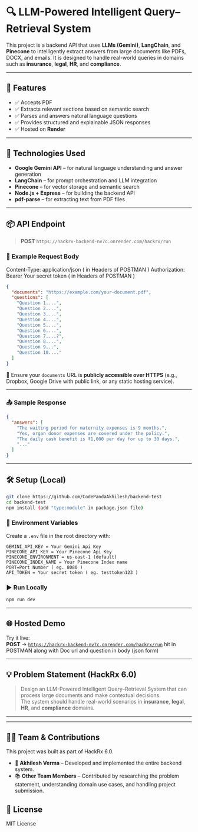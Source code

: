 # 🔍 LLM-Powered Intelligent Query–Retrieval System

This project is a backend API that uses **LLMs (Gemini)**, **LangChain**, and **Pinecone** to intelligently extract answers from large documents like PDFs, DOCX, and emails. It is designed to handle real-world queries in domains such as **insurance**, **legal**, **HR**, and **compliance**.

---

## 🚀 Features

- ✅ Accepts PDF 
- ✅ Extracts relevant sections based on semantic search  
- ✅ Parses and answers natural language questions  
- ✅ Provides structured and explainable JSON responses  
- ✅ Hosted on **Render**

---

## 🧠 Technologies Used

- **Google Gemini API** – for natural language understanding and answer generation  
- **LangChain** – for prompt orchestration and LLM integration  
- **Pinecone** – for vector storage and semantic search  
- **Node.js + Express** – for building the backend API  
- **pdf-parse** – for extracting text from PDF files

---

## 📦 API Endpoint

> **POST** `https://hackrx-backend-nv7c.onrender.com/hackrx/run`

### 🔗 Example Request Body

Content-Type: application/json ( in Headers of POSTMAN )
Authorization: Bearer Your secret token ( in Headers of POSTMAN )

```json
{
  "documents": "https://example.com/your-document.pdf",
  "questions": [
    "Question 1....",
    "Question 2....",
    "Question 3....",
    "Question 4....",
    "Question 5....",
    "Question 6....",
    "Question 7....?",
    "Question 8....",
    "Question 9...",
    "Question 10...."
  ]
}
```

📌 Ensure your `documents` URL is **publicly accessible over HTTPS** (e.g., Dropbox, Google Drive with public link, or any static hosting service).

---

### 📤 Sample Response

```json
{
  "answers": [
    "The waiting period for maternity expenses is 9 months.",
    "Yes, organ donor expenses are covered under the policy.",
    "The daily cash benefit is ₹1,000 per day for up to 30 days.",
    "..."
  ]
}
```

---

## 🛠️ Setup (Local)

```bash
git clone https://github.com/CodePandaAkhilesh/backend-test
cd backend-test
npm install (add "type:module" in package.json file)
```

### 🔐 Environment Variables

Create a `.env` file in the root directory with:

```env
GEMINI_API_KEY = Your Gemini Api Key
PINECONE_API_KEY = Your Pinecone Api Key
PINECONE_ENVIRONMENT = us-east-1 (default)
PINECONE_INDEX_NAME = Your Pinecone Index name
PORT=Port Number ( eg. 8080 )
API_TOKEN = Your secret token ( eg. testtoken123 )
```

### ▶️ Run Locally

```bash
npm run dev
```

---

## 🌐 Hosted Demo

Try it live:  
**POST** → [`https://hackrx-backend-nv7c.onrender.com/hackrx/run`](https://hackrx-backend-nv7c.onrender.com/hackrx/run) 
hit in POSTMAN along with Doc url and question in body (json form)

---

## 💡 Problem Statement (HackRx 6.0)

> Design an LLM-Powered Intelligent Query–Retrieval System that can process large documents and make contextual decisions.  
> The system should handle real-world scenarios in **insurance**, **legal**, **HR**, and **compliance** domains.

---

---

## 🧑‍💻 Team & Contributions

This project was built as part of HackRx 6.0.

- 🔧 **Akhilesh Verma** – Developed and implemented the entire backend system.
- 📚 **Other Team Members** – Contributed by researching the problem statement, understanding domain use cases, and handling project submission.


## 📄 License

MIT License
